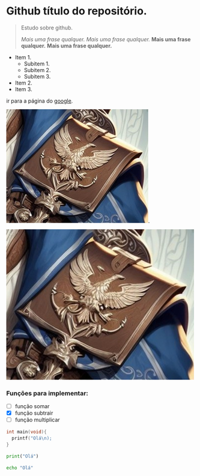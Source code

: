 # Github título do repositório.

> Estudo sobre github.
> 
> *Mais uma frase qualquer.*
> _Mais uma frase qualquer._
> **Mais uma frase qualquer.**
> __Mais uma frase qualquer.__

* Item 1.
  - Subitem 1.
  - Subitem 2.
  - Subitem 3.
* Item 2.
* Item 3.

ir para a página do [google](https://www.google.com).

![Imagem do github](https://github.com/fmlevy/Github-aula/blob/main/Insígnia.jpg).

<img src="https://github.com/fmlevy/Github-aula/blob/main/Insígnia.jpg" width=500>

### Funções para implementar:
- [ ] função somar
- [x] função subtrair
- [ ] função multiplicar

```c
int main(void){
  printf("Olá\n);
}
```

```py
print("Olá")
```

```sh
echo "Olá"
```

